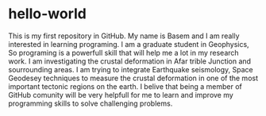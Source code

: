 # hello-world
This is my first repository in GitHub.
My name is Basem and I am really interested in learning programing.
I am a graduate student in Geophysics, So programing is a powerfull skill that will help me a lot in my research work.
I am investigating the crustal deformation in Afar trible Junction and sourrounding areas.
I am trying to integrate Earthquake seismology, Space Geodesey techniques to measure the crustal deformation in one of the most important tectonic regions on the earth. 
I belive that being a member of GitHub comunity will be very helpfull for me to learn and improve my programming skills to solve challenging problems.
